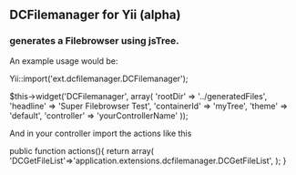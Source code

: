 ## DCFilemanager for Yii (alpha)
### generates a Filebrowser using jsTree.

An example usage would be:

Yii::import('ext.dcfilemanager.DCFilemanager');

$this->widget('DCFilemanager', array(
 'rootDir' => '../generatedFiles',
 'headline' => 'Super Filebrowser Test',
 'containerId' => 'myTree',
 'theme' => 'default',
 'controller' => 'yourControllerName'
));

And in your controller import the actions like this

public function actions(){
 return array(
     'DCGetFileList'=>'application.extensions.dcfilemanager.DCGetFileList',
 );
}